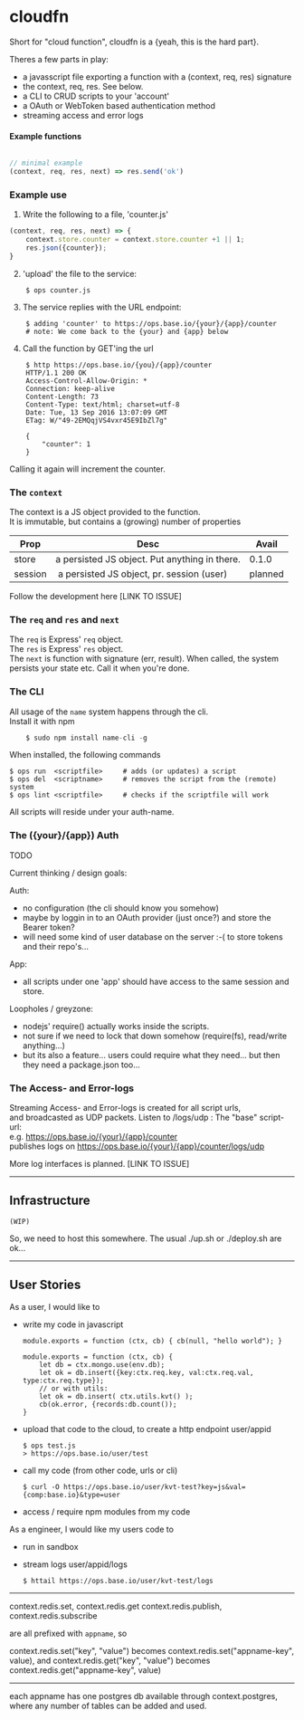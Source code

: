 # cloudfn

Short for "cloud function", cloudfn is a {yeah, this is the hard part}.


Theres a few parts in play:

- a javasscript file exporting a function with a (context, req, res) signature
- the context, req, res. See below.
- a CLI to CRUD scripts to your 'account'
- a OAuth or WebToken based authentication method
- streaming access and error logs

#### Example functions

```javascript

// minimal example
(context, req, res, next) => res.send('ok')
```

### Example use

1. Write the following to a file, 'counter.js'
```javascript
(context, req, res, next) => {
	context.store.counter = context.store.counter +1 || 1;
	res.json({counter});
}
```

2. 'upload' the file to the service:
```shell
	$ ops counter.js
```

3. The service replies with the URL endpoint:
```shell
	$ adding 'counter' to https://ops.base.io/{your}/{app}/counter
	# note: We come back to the {your} and {app} below
```

4. Call the function by GET'ing the url
```shell
	$ http https://ops.base.io/{you}/{app}/counter
	HTTP/1.1 200 OK
	Access-Control-Allow-Origin: *
	Connection: keep-alive
	Content-Length: 73
	Content-Type: text/html; charset=utf-8
	Date: Tue, 13 Sep 2016 13:07:09 GMT
	ETag: W/"49-2EMQqjVS4vxr45E9IbZl7g"

	{
		"counter": 1
	}
```
Calling it again will increment the counter.


### The `context`

The context is a JS object provided to the function.  
It is immutable, but contains a (growing) number of properties

| Prop | Desc | Avail |
| ---  | ---  | ---   |
| store 	| a persisted JS object. Put anything in there. | 0.1.0 |
| session | a persisted JS object, pr. session (user)   | planned |

Follow the development here [LINK TO ISSUE]

### The `req` and `res` and `next`

The `req` is Express' `req` object.  
The `res` is Express' `res` object.  
The `next` is function with signature (err, result). When called, the system persists your state etc. Call it when you're done.


### The CLI

All usage of the `name` system happens through the cli.  
Install it with npm
```javascript
	$ sudo npm install name-cli -g
```

When installed, the following commands

```shell
$ ops run  <scriptfile> 	# adds (or updates) a script
$ ops del  <scriptname>  	# removes the script from the (remote) system
$ ops lint <scriptfile> 	# checks if the scriptfile will work
```

All scripts will reside under your auth-name.

### The ({your}/{app}) Auth

TODO

Current thinking / design goals:  

Auth:  
- no configuration (the cli should know you somehow)
- maybe by loggin in to an OAuth provider (just once?) and store the Bearer token?
- will need some kind of user database on the server :-( to store tokens and their repo's...

App:  
- all scripts under one 'app' should have access to the same session and store.  

Loopholes / greyzone:
- nodejs' require() actually works inside the scripts.
- not sure if we need to lock that down somehow (require(fs), read/write anything...)
- but its also a feature... users could require what they need... but then they need a package.json too...


### The Access- and Error-logs

Streaming Access- and Error-logs is created for all script urls,  
and broadcasted as UDP packets. Listen to /logs/udp :
The "base" script-url:  
e.g. https://ops.base.io/{your}/{app}/counter  
publishes logs on
https://ops.base.io/{your}/{app}/counter/logs/udp  

More log interfaces is planned. [LINK TO ISSUE]

---

## Infrastructure

`(WIP)`

So, we need to host this somewhere.
The usual ./up.sh or ./deploy.sh are ok...



----


## User Stories

As a user, I would like to

- write my code in javascript

	```
	module.exports = function (ctx, cb) { cb(null, "hello world"); }

	module.exports = function (ctx, cb) {
		let db = ctx.mongo.use(env.db);
		let ok = db.insert({key:ctx.req.key, val:ctx.req.val, type:ctx.req.type});
		// or with utils:
		let ok = db.insert( ctx.utils.kvt() );
		cb(ok.error, {records:db.count());
	}
	```

- upload that code to the cloud, to create a http endpoint user/appid

	```
	$ ops test.js
	> https://ops.base.io/user/test

	```

- call my code (from other code, urls or cli)

	```
	$ curl -O https://ops.base.io/user/kvt-test?key=js&val={comp:base.io}&type=user
	```

- access / require npm modules from my code

As a engineer, I would like my users code to

- run in sandbox
- stream logs user/appid/logs

	```
	$ httail https://ops.base.io/user/kvt-test/logs
	```


----------

context.redis.set, context.redis.get
context.redis.publish, context.redis.subscribe

are all prefixed with `appname`, so

context.redis.set("key", "value") becomes context.redis.set("appname-key", value),
and
context.redis.get("key", "value") becomes context.redis.get("appname-key", value)


-----------

each appname has one postgres db available through context.postgres, where any number of tables can be added and used.